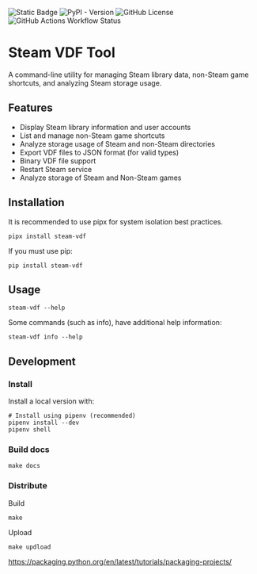 ![Static Badge](https://img.shields.io/badge/Python-orange)
![PyPI - Version](https://img.shields.io/pypi/v/steam-vdf)
![GitHub License](https://img.shields.io/github/license/mdeguzis/steam-vdf)
![GitHub Actions Workflow Status](https://img.shields.io/github/actions/workflow/status/mdeguzis/steam-vdf/python-app.yml)


# Steam VDF Tool

A command-line utility for managing Steam library data, non-Steam game shortcuts, and analyzing Steam storage usage.

## Features

- Display Steam library information and user accounts
- List and manage non-Steam game shortcuts
- Analyze storage usage of Steam and non-Steam directories
- Export VDF files to JSON format (for valid types)
- Binary VDF file support
- Restart Steam service
- Analyze storage of Steam and Non-Steam games

## Installation

It is recommended to use pipx for system isolation best practices. 
```
pipx install steam-vdf
```

If you must use pip:

```
pip install steam-vdf
```

## Usage

```
steam-vdf --help
```

Some commands (such as info), have additional help information:
```
steam-vdf info --help
```

## Development

### Install

Install a local version with:
```
# Install using pipenv (recommended)
pipenv install --dev
pipenv shell
```

### Build docs
```
make docs
```

### Distribute

Build
```
make
```

Upload
```
make updload
```

https://packaging.python.org/en/latest/tutorials/packaging-projects/
